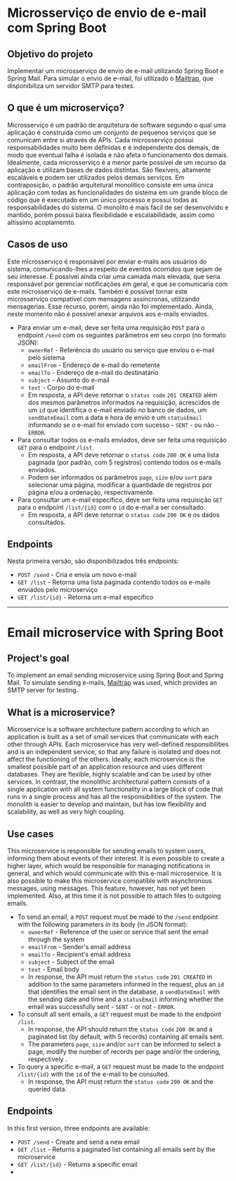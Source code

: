 # Microsserviço de envio de e-mail com Spring Boot
## Objetivo do projeto
Implementar um microsserviço de envio de e-mail utilizando Spring Boot e Spring Mail. Para simular o envio de e-mail, foi utilizado o [Mailtrap](https://mailtrap.io/), que disponibiliza um servidor SMTP para testes.
## O que é um microserviço?
Microsserviço é um padrão de arquitetura de software segundo o qual uma aplicação é construída como um conjunto de pequenos serviços que se comunicam entre si através de APIs.
Cada microsserviço possui responsabilidades muito bem definidas e é independente dos demais, de modo que eventual falha é isolada e não afeta o funcionamento dos demais.
Idealmente, cada microsserviço é a menor parte possível de um recurso da aplicação e utilizam bases de dados distintas. São flexíveis, altamente escaláveis e podem ser utilizados pelos demais serviços.
Em contraposição, o padrão arquitetural monolítico consiste em uma única aplicação com todas as funcionalidades do sistema em um grande bloco de código que é executado em um único processo e possui todas as responsabilidades do sistema.
O monolito é mais fácil de ser desenvolvido e mantido, porém possui baixa flexibilidade e escalabilidade, assim como altíssimo acoplamemto.
## Casos de uso
Este microsserviço é responsável por enviar e-mails aos usuários do sistema, comunicando-lhes a respeito de eventos ocorridos que sejam de seu interesse.
É possível ainda criar uma camada mais elevada, que seria responsável por gerenciar notificações em geral, e que se comunicaria com este microsserviço de e-mails. Também é possível tornar este microsserviço compatível com mensagens assíncronas, utilizando mensagerias. Esse recurso, porém, ainda não foi implementado.
Ainda, neste momento não é possível anexar arquivos aos e-mails enviados.
- Para enviar um e-mail, deve ser feita uma requisição ```POST``` para o endpoint ```/send``` com os seguintes parâmetros em seu corpo (no formato JSON):
  - ```ownerRef``` - Referência do usuário ou serviço que enviou o e-mail pelo sistema
  - ```emailFrom``` - Endereço de e-mail do remetente
  - ```emailTo``` - Endereço de e-mail do destinatário
  - ```subject``` - Assunto do e-mail
  - ```text``` - Corpo do e-mail 
  - Em resposta, a API deve retornar o ```status code``` ```201 CREATED``` além dos mesmos parâmetros informados na requisição, acrescidos de um ```id``` que identifica o e-mail enviado no banco de dados, um ```sendDateEmail``` com a data e hora de envio e um ```statusEmail``` informando se o e-mail foi enviado com sucesso - ```SENT``` - ou não - ```ERROR```.
- Para consultar todos os e-mails enviados, deve ser feita uma requisição ```GET``` para o endpoint ```/list```. 
  - Em resposta, a API deve retornar o ```status code``` ```200 OK``` e uma lista paginada (por padrão, com 5 registros) contendo todos os e-mails enviados.
  - Podem ser informados os parâmetros ```page```, ```size``` e/ou ```sort``` para selecionar uma página, modificar a quantidade de registros por página e/ou a ordenação, respectivamente.
- Para consultar um e-mail específico, deve ser feita uma requisição ```GET``` para o endpoint ```/list/{id}``` com o ```id``` do e-mail a ser consultado.
  - Em resposta, a API deve retornar o ```status code``` ```200 OK``` e os dados consultados.
## Endpoints
Nesta primeira versão, são disponibilizados três endpoints:
- ```POST /send``` - Cria e envia um novo e-mail
- ```GET /list``` - Retorna uma lista paginada contendo todos os e-mails enviados pelo microserviço
- ```GET /list/{id}``` - Retorna um e-mail específico
----------
# Email microservice with Spring Boot
## Project's goal
To implement an email sending microservice using Spring Boot and Spring Mail. To simulate sending e-mails, [Mailtrap](https://mailtrap.io/) was used, which provides an SMTP server for testing.
## What is a microservice?
Microservice is a software architecture pattern according to which an application is built as a set of small services that communicate with each other through APIs.
Each microservice has very well-defined responsibilities and is an independent service, so that any failure is isolated and does not affect the functioning of the others.
Ideally, each microservice is the smallest possible part of an application resource and uses different databases. They are flexible, highly scalable and can be used by other services.
In contrast, the monolithic architectural pattern consists of a single application with all system functionality in a large block of code that runs in a single process and has all the responsibilities of the system.
The monolith is easier to develop and maintain, but has low flexibility and scalability, as well as very high coupling.
## Use cases
This microservice is responsible for sending emails to system users, informing them about events of their interest.
It is even possible to create a higher layer, which would be responsible for managing notifications in general, and which would communicate with this e-mail microservice.  It is also possible to make this microservice compatible with asynchronous messages, using messages. This feature, however, has not yet been implemented.
Also, at this time it is not possible to attach files to outgoing emails.
- To send an email, a ```POST``` request must be made to the ```/send``` endpoint with the following parameters in its body (in JSON format):
  - ```ownerRef``` - Reference of the user or service that sent the email through the system
  - ```emailFrom``` - Sender's email address
  - ```emailTo``` - Recipient's email address
  - ```subject``` - Subject of the email
  - ```text``` - Email body
  - In response, the API must return the ```status code``` ```201 CREATED``` in addition to the same parameters informed in the request, plus an ```id``` that identifies the email sent in the database, a ```sendDateEmail``` with the sending date and time and a ```statusEmail``` informing whether the email was successfully sent - ```SENT``` - or not - ```ERROR```.
- To consult all sent emails, a ```GET``` request must be made to the endpoint ```/list```.
  - In response, the API should return the ```status code``` ```200 OK``` and a paginated list (by default, with 5 records) containing all emails sent.
  - The parameters ```page```, ```size``` and/or ```sort``` can be informed to select a page, modify the number of records per page and/or the ordering, respectively .
- To query a specific e-mail, a ```GET``` request must be made to the endpoint ```/list/{id}``` with the ```id``` of the e-mail to be consulted.
  - In response, the API must return the ```status code``` ```200 OK``` and the queried data.
## Endpoints
In this first version, three endpoints are available:
- ```POST /send``` - Create and send a new email
- ```GET /list``` - Returns a paginated list containing all emails sent by the microservice
- ```GET /list/{id}``` - Returns a specific email
- 